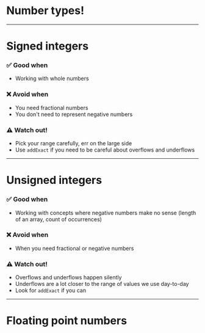 # Number types!

---

# Signed integers

### ✅ Good when

* Working with whole numbers

### ❌ Avoid when

* You need fractional numbers
* You don't need to represent negative numbers

### ⚠️ Watch out!

* Pick your range carefully, err on the large side
* Use `addExact` if you need to be careful about overflows and underflows

---

# Unsigned integers

### ✅ Good when

* Working with concepts where negative numbers make no sense (length of an array, count of occurrences)

### ❌ Avoid when

* When you need fractional or negative numbers

### ⚠️ Watch out!

* Overflows and underflows happen silently
* Underflows are a lot closer to the range of values we use day-to-day
* Look for `addExact` if you can

---

# Floating point numbers
